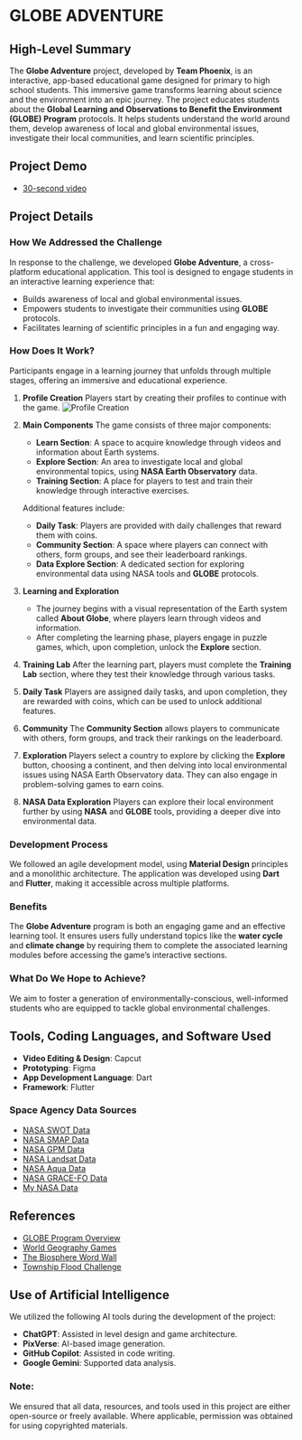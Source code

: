 # GLOBE ADVENTURE

## High-Level Summary
The **Globe Adventure** project, developed by **Team Phoenix**, is an interactive, app-based educational game designed for primary to high school students. This immersive game transforms learning about science and the environment into an epic journey. The project educates students about the **Global Learning and Observations to Benefit the Environment (GLOBE) Program** protocols. It helps students understand the world around them, develop awareness of local and global environmental issues, investigate their local communities, and learn scientific principles.

## Project Demo
- [30-second video](https://www.figma.com/proto/6ZvOhlnZA3YxsIcCJS3HYE/GLOBE-ADVENTURE)

## Project Details

### How We Addressed the Challenge
In response to the challenge, we developed **Globe Adventure**, a cross-platform educational application. This tool is designed to engage students in an interactive learning experience that:
- Builds awareness of local and global environmental issues.
- Empowers students to investigate their communities using **GLOBE** protocols.
- Facilitates learning of scientific principles in a fun and engaging way.

### How Does It Work?
Participants engage in a learning journey that unfolds through multiple stages, offering an immersive and educational experience.

1. **Profile Creation**
   Players start by creating their profiles to continue with the game.
   ![Profile Creation](https://drive.google.com/file/d/1uAvg4dCj7Yhs0CO_A396MLaIPudehiWh/view)


3. **Main Components**
   The game consists of three major components:
    - **Learn Section**: A space to acquire knowledge through videos and information about Earth systems.
    - **Explore Section**: An area to investigate local and global environmental topics, using **NASA Earth Observatory** data.
    - **Training Section**: A place for players to test and train their knowledge through interactive exercises.

   Additional features include:
    - **Daily Task**: Players are provided with daily challenges that reward them with coins.
    - **Community Section**: A space where players can connect with others, form groups, and see their leaderboard rankings.
    - **Data Explore Section**: A dedicated section for exploring environmental data using NASA tools and **GLOBE** protocols.

4. **Learning and Exploration**
    - The journey begins with a visual representation of the Earth system called **About Globe**, where players learn through videos and information.
    - After completing the learning phase, players engage in puzzle games, which, upon completion, unlock the **Explore** section.

5. **Training Lab**
   After the learning part, players must complete the **Training Lab** section, where they test their knowledge through various tasks.

6. **Daily Task**
   Players are assigned daily tasks, and upon completion, they are rewarded with coins, which can be used to unlock additional features.

7. **Community**
   The **Community Section** allows players to communicate with others, form groups, and track their rankings on the leaderboard.

8. **Exploration**
   Players select a country to explore by clicking the **Explore** button, choosing a continent, and then delving into local environmental issues using NASA Earth Observatory data. They can also engage in problem-solving games to earn coins.

9. **NASA Data Exploration**
   Players can explore their local environment further by using **NASA** and **GLOBE** tools, providing a deeper dive into environmental data.

### Development Process
We followed an agile development model, using **Material Design** principles and a monolithic architecture. The application was developed using **Dart** and **Flutter**, making it accessible across multiple platforms.

### Benefits
The **Globe Adventure** program is both an engaging game and an effective learning tool. It ensures users fully understand topics like the **water cycle** and **climate change** by requiring them to complete the associated learning modules before accessing the game’s interactive sections.

### What Do We Hope to Achieve?
We aim to foster a generation of environmentally-conscious, well-informed students who are equipped to tackle global environmental challenges.

## Tools, Coding Languages, and Software Used
- **Video Editing & Design**: Capcut
- **Prototyping**: Figma
- **App Development Language**: Dart
- **Framework**: Flutter

### Space Agency Data Sources
- [NASA SWOT Data](https://swot.jpl.nasa.gov/)
- [NASA SMAP Data](https://smap.jpl.nasa.gov/data/)
- [NASA GPM Data](https://gpm.nasa.gov/data)
- [NASA Landsat Data](https://landsat.gsfc.nasa.gov/)
- [NASA Aqua Data](https://aqua.nasa.gov/)
- [NASA GRACE-FO Data](https://gracefo.jpl.nasa.gov/data/grace-fo-data/)
- [My NASA Data](https://mynasadata.larc.nasa.gov/)

## References
- [GLOBE Program Overview](https://www.youtube.com/watch?v=y9mbrAVRPSU&t=3s)
- [World Geography Games](https://world-geography-games.com/en/world_atmosphere.html)
- [The Biosphere Word Wall](https://wordwall.net/resource/52838217/ciencias/the-biosphere)
- [Township Flood Challenge](https://townshipfloodchallenge.niwa.co.nz/)

## Use of Artificial Intelligence
We utilized the following AI tools during the development of the project:
- **ChatGPT**: Assisted in level design and game architecture.
- **PixVerse**: AI-based image generation.
- **GitHub Copilot**: Assisted in code writing.
- **Google Gemini**: Supported data analysis.

### Note:
We ensured that all data, resources, and tools used in this project are either open-source or freely available. Where applicable, permission was obtained for using copyrighted materials.

